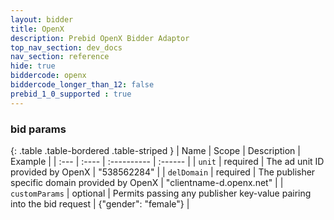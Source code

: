 ```yaml
---
layout: bidder
title: OpenX
description: Prebid OpenX Bidder Adaptor
top_nav_section: dev_docs
nav_section: reference
hide: true
biddercode: openx
biddercode_longer_than_12: false
prebid_1_0_supported : true
---
```




### bid params

{: .table .table-bordered .table-striped }
| Name | Scope | Description | Example |
| :--- | :---- | :---------- | :------ |
| `unit` | required | The ad unit ID provided by OpenX | "538562284" |
| `delDomain` | required | The publisher specific domain provided by OpenX | "clientname-d.openx.net" |
| `customParams` | optional | Permits passing any publisher key-value pairing into the bid request | {"gender": "female"} |
